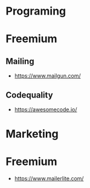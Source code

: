 

# Programing

# Freemium

## Mailing

- https://www.mailgun.com/


## Codequality

- https://awesomecode.io/



# Marketing

# Freemium

- https://www.mailerlite.com/